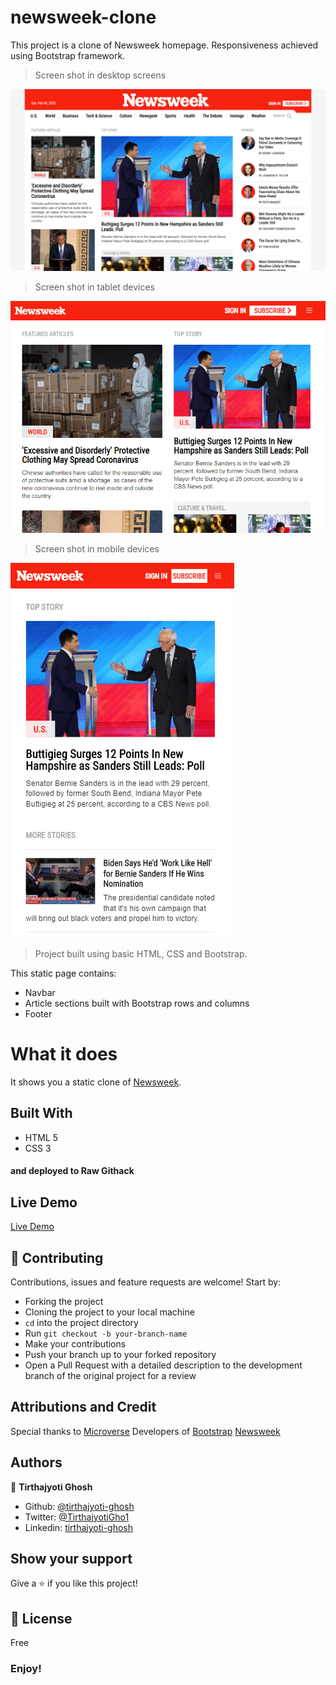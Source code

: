 # newsweek-clone

This project is a clone of Newsweek homepage. Responsiveness achieved using Bootstrap framework.
>Screen shot in desktop screens

![demo image](images/desktop-demo.png)

>Screen shot in tablet devices

![demo image](images/tablet-demo.png)

>Screen shot in mobile devices

![demo image](images/mobile-demo.png)

>Project built using basic HTML, CSS and Bootstrap.

This static page contains:

- Navbar
- Article sections built with Bootstrap rows and columns
- Footer

# What it does

It shows you a static clone of [Newsweek](https://www.newsweek.com/).

## Built With

- HTML 5
- CSS 3

#### and deployed to Raw Githack

## Live Demo

[Live Demo](https://rawcdn.githack.com/tirthajyoti-ghosh/newsweek-clone/ac5aea10be82e4300ef2b8f1b77a41f49f7833b9/index.html)

## 🤝 Contributing

Contributions, issues and feature requests are welcome! Start by:

- Forking the project
- Cloning the project to your local machine
- `cd` into the project directory
- Run `git checkout -b your-branch-name`
- Make your contributions
- Push your branch up to your forked repository
- Open a Pull Request with a detailed description to the development branch of the original project for a review

## Attributions and Credit

Special thanks to [Microverse](https://www.microverse.org/)
Developers of [Bootstrap](https://getbootstrap.com/)
[Newsweek](https://www.newsweek.com/)

## Authors

👤 **Tirthajyoti Ghosh**

- Github: [@tirthajyoti-ghosh](https://github.com/tirthajyoti-ghosh)
- Twitter: [@TirthajyotiGho1](https://twitter.com/TirthajyotiGho1)
- Linkedin: [tirthajyoti-ghosh](https://www.linkedin.com/in/tirthajyoti-ghosh-370544199/)

## Show your support

Give a ⭐️ if you like this project!

## 📝 License

Free

### Enjoy!
